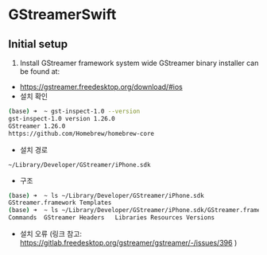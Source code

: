 # GStreamerSwift

## Initial setup

1. Install GStreamer framework system wide GStreamer binary installer can be found at:
- https://gstreamer.freedesktop.org/download/#ios
- 설치 확인 
```bash
(base) ➜  ~ gst-inspect-1.0 --version
gst-inspect-1.0 version 1.26.0
GStreamer 1.26.0
https://github.com/Homebrew/homebrew-core
```
- 설치 경로
```
~/Library/Developer/GStreamer/iPhone.sdk
```
- 구조
```bash
(base) ➜  ~ ls ~/Library/Developer/GStreamer/iPhone.sdk
GStreamer.framework Templates
(base) ➜  ~ ls ~/Library/Developer/GStreamer/iPhone.sdk/GStreamer.framework
Commands  GStreamer Headers   Libraries Resources Versions
```

- 설치 오류 (링크 참고: https://gitlab.freedesktop.org/gstreamer/gstreamer/-/issues/396 )

